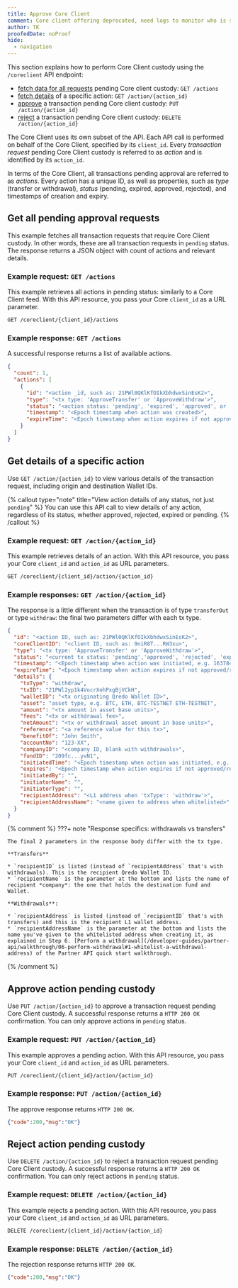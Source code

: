 ```yaml
---
title: Approve Core Client
comment: Core client offering deprecated, need logs to monitor who is still using this service.
author: TK
proofedDate: noProof
hide:
  - navigation
---
```


This section explains how to perform Core Client custody using the `/coreclient` API endpoint:

* [fetch data for all requests](#get-all-pending-approval-requests) pending Core client custody: `GET /actions`
* [fetch details](#get-details-of-a-specific-action) of a specific action: `GET /action/{action_id}`
* [approve](#approve-action-pending-custody) a transaction pending Core client custody: `PUT /action/{action_id}`
* [reject](#reject-action-pending-custody) a transaction pending Core client custody: `DELETE /action/{action_id}`

The Core Client uses its own subset of the API. Each API call is performed on behalf of the Core Client, specified by its `client_id`. Every *transaction request* pending Core Client custody is referred to as *action* and is identified by its `action_id`.

In terms of the Core Client, all transactions pending approval are referred to as *actions*. Every action has a unique ID, as well as properties, such as *type* (transfer or withdrawal), *status* (pending, expired, approved, rejected), and timestamps of creation and expiry.

## Get all pending approval requests

This example fetches all transaction requests that require Core Client custody. In other words, these are all transaction requests in `pending` status. The response returns a JSON object with count of actions and relevant details.

### Example request: `GET /actions`

This example retrieves all actions in pending status: similarly to a Core Client feed. With this API resource, you pass your Core `client_id` as a URL parameter.

```bash
GET /coreclient/{client_id}/actions
```

### Example response: `GET /actions`

A successful response returns a list of available actions.

```json
{
  "count": 1,
  "actions": [
    {
      "id": "<action _id, such as: 21PWl0QKlKfOIkXbhdwxSinEsK2>",
      "type": "<tx type: 'ApproveTransfer' or 'ApproveWithdraw'>",
      "status": "<action status: 'pending', 'expired', 'approved', or 'rejected'>",
      "timestamp": "<Epoch timestamp when action was created>",
      "expireTime": "<Epoch timestamp when action expires if not approved/rejected>"
    }
  ]
}
```

## Get details of a specific action

Use `GET /action/{action_id}` to view various details of the transaction request, including origin and destination Wallet IDs.

{% callout type="note" title="View action details of any status, not just `pending`" %}
You can use this API call to view details of any action, regardless of its status, whether approved, rejected, expired or pending.
{% /callout %}

### Example request: `GET /action/{action_id}`

This example retrieves details of an action. With this API resource, you pass your Core `client_id` and `action_id` as URL parameters.

```bash
GET /coreclient/{client_id}/action/{action_id}
```

### Example responses: `GET /action/{action_id}`

The response is a little different when the transaction is of type `transferOut` or type `withdraw`: the final two parameters differ with each tx type.

```json
{
  "id": "<action ID, such as: 21PWl0QKlKfOIkXbhdwxSinEsK2>",
  "coreClientID": "<client ID, such as: 9niR8T...RW3xu>",
  "type": "<tx type: 'ApproveTransfer' or 'ApproveWithdraw'>",
  "status": "<current tx status: 'pending','approved', 'rejected', 'expired'>",
  "timestamp": "<Epoch timestamp when action was initiated, e.g. 1637843349>",
  "expireTime": "<Epoch timestamp when action expires if not approved/rejected>",
  "details": {
    "txType": "withdraw",
    "txID": "21PWl2yp1k4VocrXehPxgBjVCkH",
    "walletID": "<tx originating Qredo Wallet ID>",
    "asset": "asset type, e.g. BTC, ETH, BTC-TESTNET ETH-TESTNET",
    "amount": "<tx amount in asset base units>",
    "fees": "<tx or withdrawal fee>",
    "netAmount": "<tx or withdrawal asset amount in base units>",
    "reference": "<a reference value for this tx>",
    "benefitOf": "John Smith",
    "accountNo": "123-XX",
    "companyID": "<company ID, blank with withdrawals>",
    "fundID": "209fc...yvN1",
    "initiatedTime": "<Epoch timestamp when action was initiated, e.g. 1637843349>",
    "expires": "<Epoch timestamp when action expires if not approved/rejected>",
    "initiatedBy": "",
    "initiatorName": "",
    "initiatorType": "",
    "recipientAddress": "<L1 address when 'txType': 'withdraw'>",
    "recipientAddressName": "<name given to address when whitelisted>"
  }
}
```

{% comment %} 
???+ note "Response specifics: withdrawals vs transfers"
    
	The final 2 parameters in the response body differ with the tx type.

    **Transfers**
	
	* `recipientID` is listed (instead of `recipientAddress` that's with withdrawals). This is the recipient Qredo Wallet ID. 
	* `recipientName` is the parameter at the bottom and lists the name of recipient *company*: the one that holds the destination fund and Wallet.
    
	**Withdrawals**: 
	
	* `recipientAddress` is listed (instead of `recipientID` that's with transfers) and this is the recipient L1 wallet address.
	* `recipientAddressName` is the parameter at the bottom and lists the name you've given to the whitelisted address when creating it, as explained in Step 6. [Perform a withdrawal](/developer-guides/partner-api/walkthrough/06-perform-withdrawal#1-whitelist-a-withdrawal-address) of the Partner API quick start walkthrough.
{% /comment %} 

## Approve action pending custody

Use `PUT /action/{action_id}` to approve a transaction request pending Core Client custody. A successful response returns a `HTTP 200 OK` confirmation. You can only approve actions in `pending` status.

### Example request: `PUT /action/{action_id}`

This example approves a pending action. With this API resource, you pass your Core `client_id` and `action_id` as URL parameters.

```bash
PUT /coreclient/{client_id}/action/{action_id}
```

### Example response: `PUT /action/{action_id}`

The approve response returns `HTTP 200 OK`.

```json
{"code":200,"msg":"OK"}
```

## Reject action pending custody

Use  `DELETE /action/{action_id}` to reject a transaction request pending Core Client custody. A successful response returns a `HTTP 200 OK` confirmation. You can only reject actions in `pending` status.

### Example request: `DELETE /action/{action_id}`

This example rejects a pending action.  With this API resource, you pass your Core `client_id` and `action_id` as URL parameters.

```bash
DELETE /coreclient/{client_id}/action/{action_id}
```

### Example response: `DELETE /action/{action_id}`

The rejection response returns `HTTP 200 OK`.

```json
{"code":200,"msg":"OK"}
```

